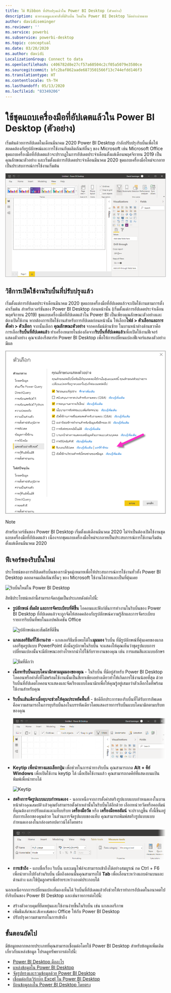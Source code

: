 ```yaml
---
title: ใช้ Ribbon ที่ปรับปรุงแล้วใน Power BI Desktop (ตัวอย่าง)
description: นำทางเมนูและคำสั่งที่มีริบบิ้น ใหม่ใน Power BI Desktop ได้อย่างง่ายดาย
author: davidiseminger
ms.reviewer: ''
ms.service: powerbi
ms.subservice: powerbi-desktop
ms.topic: conceptual
ms.date: 03/20/2020
ms.author: davidi
LocalizationGroup: Connect to data
ms.openlocfilehash: c406782d8e27cf57a60504c2cf05a5079e3580ce
ms.sourcegitcommit: bfc2baf862aade6873501566f13c744efdd146f3
ms.translationtype: HT
ms.contentlocale: th-TH
ms.lasthandoff: 05/13/2020
ms.locfileid: "83349206"
---
```

# <a name="use-the-updated-ribbon-in-power-bi-desktop"></a>ใช้ชุดแถบเครื่องมือที่อัปเดตแล้วใน Power BI Desktop (ตัวอย่าง)

เริ่มต้นด้วยการอัปเดตในเดือนมีนาคม 2020 Power BI Desktop กำลังปรับปรุงริบบิ้นเพื่อให้สอดคล้องกับรูปลักษณ์และการใช้งานกับผลิตภัณฑ์อื่นๆ ของ Microsoft เช่น Microsoft Office ชุดแถบเครื่องมือที่อัปเดตแล้วจะปรากฏในการอัปเดตประจำเดือนตั้งแต่เดือนพฤศจิกายน 2019 เป็นคุณลักษณะตัวอย่าง และเริ่มตั้งแต่การอัปเดตประจำเดือนมีนาคม 2020 ชุดแถบเครื่องมือใหม่จะกลายเป็นประสบการณ์การใช้งานเริ่มต้น

![ริบบิ้นใหม่ใน Power BI Desktop](media/desktop-ribbon/desktop-ribbon-02.png)

## <a name="how-to-enable-the-updated-ribbon"></a>วิธีการเปิดใช้งานริบบิ้นที่ปรับปรุงแล้ว

เริ่มตั้งแต่การอัปเดตประจำเดือนมีนาคม 2020 ชุดแถบเครื่องมือที่อัปเดตแล้วจะเปิดใช้งานตามการตั้งค่าเริ่มต้น สำหรับเวอร์ชันของ Power BI Desktop ก่อนหน้านั้น (เริ่มตั้งแต่การอัปเดตประจำเดือนพฤศจิกายน 2019) ชุดแถบเครื่องมือที่อัปเดตแล้วใน Power BI เป็นเพียงคุณลักษณะตัวอย่างและต้องเปิดใช้งาน หากต้องการเปิดใช้งานสำหรับการอัปเดตก่อนหน้านั้น ให้เลือก**ไฟล์ > ตัวเลือกและการตั้งค่า > ตัวเลือก** จากนั้นเลือก **คุณลักษณะตัวอย่าง** จากคอลัมน์ด้านซ้าย ในบานหน้าต่างด้านขวาคือการเลือก**ริบบิ้นที่อัปเดตแล้ว** ทำเครื่องหมายในช่องถัดจาก**ริบบิ้นที่อัปเดตแล้ว**เพื่อเปิดใช้งานฟีเจอร์แสดงตัวอย่าง คุณจะต้องรีสตาร์ท Power BI Desktop เพื่อให้การเปลี่ยนแปลงฟีเจอร์แสดงตัวอย่างมีผล

![ใช้ริบบิ้นที่อัปเดตแล้วใน Power BI Desktop (ตัวอย่าง)](media/desktop-ribbon/desktop-ribbon-01.png)

> [!NOTE]
> สำหรับเวอร์ชันของ Power BI Desktop เริ่มตั้งแต่เดือนมีนาคม 2020 ไม่จำเป็นต้องเปิดใช้งานชุดแถบเครื่องมือที่อัปเดตแล้ว เนื่องจากชุดแถบเครื่องมือใหม่จะกลายเป็นประสบการณ์การใช้งานเริ่มต้นตั้งแต่เดือนมีนาคม 2020

## <a name="features-of-the-new-ribbon"></a>ฟีเจอร์ของริบบิ้นใหม่

ประโยชน์ของการอัปเดตริบบิ้นของเรามีจุดมุ่งหมายเพื่อให้ประสบการณ์การใช้งานทั่วทั้ง Power BI Desktop ตลอดจนผลิตภัณฑ์อื่นๆ ของ Microsoft ใช้งานได้ง่ายและเป็นที่คุ้นเคย 

![ริบบิ้นใหม่ใน Power BI Desktop](media/desktop-ribbon/desktop-ribbon-03.png)

สิทธิประโยชน์เหล่านี้สามารถจัดกลุ่มเป็นประเภทดังต่อไปนี้:

* **รูปลักษณ์ สัมผัส และการจัดระเบียบที่ดีขึ้น** ไอคอนและฟังก์ชันการทำงานในริบบิ้นของ Power BI Desktop ที่อัปเดตแล้วจะถูกจัดให้สอดคล้องกับรูปลักษณ์ความรู้สึกและการจัดระเบียบรายการริบบิ้นที่พบในแอปพลิเคชัน Office

    ![รูปลักษณ์และสัมผัสที่ดีขึ้น](media/desktop-ribbon/desktop-ribbon-04.png)

* **แกลเลอรีธีมที่ใช้งานง่าย** - แกลเลอรีธีมซึ่งพบได้ใน**มุมมอง** ริบบิ้น ที่มีรูปลักษณ์ที่คุ้นเคยของแกลเลอรีชุดรูปแบบ PowerPoint ดังนั้นรูปภาพในริบบิ้น จะแสดงให้คุณเห็นว่าชุดรูปแบบการเปลี่ยนแปลงนั้นจะมีลักษณะอย่างไรหากนำไปใช้กับรายงานของคุณ เช่น การผสมสีและแบบอักษร 

    ![ธีมที่ดีกว่า](media/desktop-ribbon/desktop-ribbon-05.png)

* **เนื้อหาริบบิ้นแบบไดนามิกตามมุมมองของคุณ** - ในริบบิ้น ที่มีอยู่สำหรับ Power BI Desktop ไอคอนหรือคำสั่งที่ไม่พร้อมใช้งานนั้นเป็นสีเทาเพียงอย่างเดียวทำให้เกิดการใช้งานน้อยที่สุด ด้วยริบบิ้นที่อัปเดตไอคอนจะแสดงและจัดเรียงแบบไดนามิกเพื่อให้คุณรู้อยู่เสมอว่าตัวเลือกใดที่พร้อมใช้งานสำหรับคุณ

*  **ริบบิ้นเส้นเดียวเมื่อยุบจะช่วยให้คุณประหยัดพื้นที่** - ข้อดีอีกประการของริบบิ้นที่ได้รับการอัพเดตคือความสามารถในการยุบริบบิ้นลงในบรรทัดเดียวโดยแสดงรายการริบบิ้นแบบไดนามิกตามบริบทของคุณ 

    ![ริบบิ้นที่ยุบ](media/desktop-ribbon/desktop-ribbon-06.png)

* **Keytip เพื่อนำทางและเลือกปุ่ม** เพื่อช่วยในการนำทางริบบิ้น คุณสามารถกด **Alt + คีย์ Windows** เพื่อเปิดใช้งาน keytip ได้ เมื่อเปิดใช้งานแล้ว คุณสามารถกดคีย์ที่แสดงบนแป้นพิมพ์เพื่อนำทางได้

    ![Keytip](media/desktop-ribbon/desktop-ribbon-07.png)

* **สตริงการจัดรูปแบบแบบกำหนดเอง** - นอกเหนือจากการตั้งค่าสตริงรูปแบบแบบกำหนดเองในบานหน้าต่าง*คุณสมบัติ* แล้วคุณยังสามารถตั้งค่าเหล่านั้นในริบบิ้นได้อีกด้วย เลือกหน่วยวัดหรือคอลัมน์ที่คุณต้องการปรับแต่งและแท็บบริบท **เครื่องมือวัด** หรือ **เครื่องมือคอลัมน์** จะปรากฏขึ้น ทั้งนี้ขึ้นอยู่กับการเลือกของคุณด้วย ในส่วนการจัดรูปแบบของแท็บ คุณสามารถพิมพ์สตริงรูปแบบแบบกำหนดเองลงในกล่องดรอปดาวน์ได้โดยตรง

    ![สตริงรูปแบบแบบกำหนดเอง](media/desktop-ribbon/desktop-ribbon-08.png)

* **การเข้าถึง** - แถบชื่อเรื่อง ริบบิ้น และเมนูไฟล์จะสามารถเข้าถึงได้อย่างสมบูรณ์ กด Ctrl + F6 เพื่อนำทางไปยังส่วนริบบิ้น เมื่อถึงตอนนั้นคุณสามารถใช้ **Tab** เพื่อเลื่อนระหว่างแถบด้านบนและด้านล่าง และใช้ปุ่มลูกศรเพื่อย้ายระหว่างองค์ประกอบได้


นอกเหนือจากการเปลี่ยนแปลงที่มองเห็นได้ ริบบิ้นที่อัปเดตแล้วยังช่วยให้เราทำการอัปเดตในอนาคตไปยังริบบิ้นของ Power BI Desktop และเช่นรายการต่อไปนี้:

* สร้างตัวควบคุมที่ยืดหยุ่นและใช้งานง่ายขึ้นในริบบิ้น เช่น แกลเลอรีภาพ
* เพิ่มธีม*สีดำ*และ*สีเทาเข้ม*ของ Office ให้กับ Power BI Desktop
* ปรับปรุงความสามารถในการเข้าถึง


## <a name="next-steps"></a>ขั้นตอนถัดไป
มีข้อมูลหลากหลายประเภทที่คุณสามารถเชื่อมต่อโดยใช้ Power BI Desktop สำหรับข้อมูลเพิ่มเติมเกี่ยวกับแหล่งข้อมูล โปรดดูทรัพยากรต่อไปนี้:

* [Power BI Desktop คืออะไร](../fundamentals/desktop-what-is-desktop.md)
* [แหล่งข้อมูลใน Power BI Desktop](../connect-data/desktop-data-sources.md)
* [จัดรูปทรงและรวมข้อมูลด้วย Power BI Desktop](../connect-data/desktop-shape-and-combine-data.md)
* [เชื่อมต่อกับเวิร์กบุ๊ก Excel ใน Power BI Desktop](../connect-data/desktop-connect-excel.md)   
* [ป้อนข้อมูลลงใน Power BI Desktop โดยตรง](../connect-data/desktop-enter-data-directly-into-desktop.md)   
